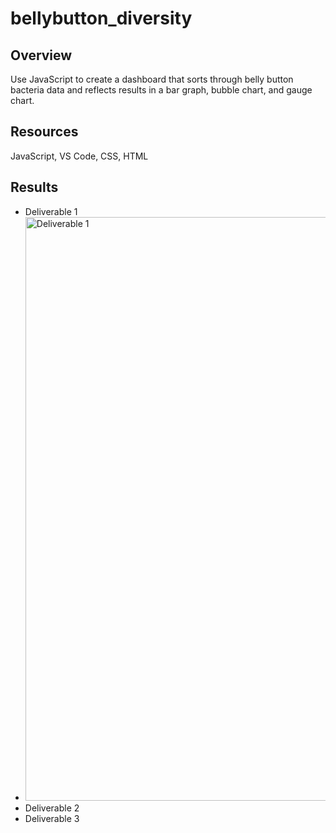 # bellybutton_diversity

## Overview
Use JavaScript to create a dashboard that sorts through belly button bacteria data and reflects results in a bar graph, bubble chart, and gauge chart.

## Resources 
JavaScript, VS Code, CSS, HTML

## Results
  - Deliverable 1
  - <img width="934" alt="Deliverable 1" src="https://user-images.githubusercontent.com/72039212/114917347-74f4ae80-9deb-11eb-9ce9-18977ed13612.png">
  - Deliverable 2
  - Deliverable 3
  
